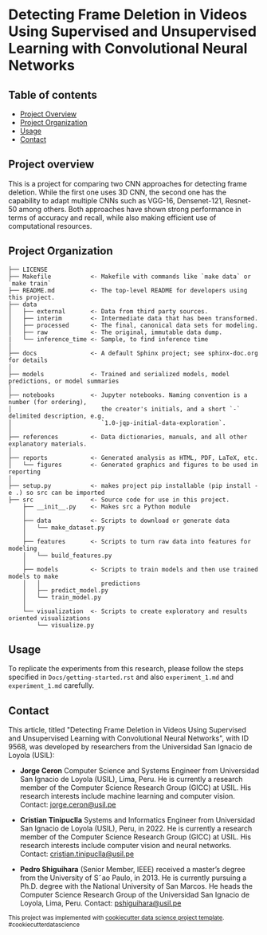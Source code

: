 Detecting Frame Deletion in Videos Using Supervised and Unsupervised Learning with Convolutional Neural Networks
==============================

Table of contents
------------
- [Project Overview](#project-overview)
- [Project Organization](#project-organization)
- [Usage](#usage)
- [Contact](#contact)

Project overview
------------
This is a project for comparing two CNN approaches for detecting frame deletion. While the first one uses 3D CNN, the second one has the capability to adapt multiple CNNs such as VGG-16, Densenet-121, Resnet-50 among others. Both approaches have shown strong performance in terms of accuracy and recall, while also making efficient use of computational resources.

Project Organization
------------

    ├── LICENSE
    ├── Makefile           <- Makefile with commands like `make data` or `make train`
    ├── README.md          <- The top-level README for developers using this project.
    ├── data
    │   ├── external       <- Data from third party sources.
    │   ├── interim        <- Intermediate data that has been transformed.
    │   ├── processed      <- The final, canonical data sets for modeling.
    │   ├── raw            <- The original, immutable data dump.
    |   └── inference_time <- Sample, to find inference time
    │
    ├── docs               <- A default Sphinx project; see sphinx-doc.org for details
    │
    ├── models             <- Trained and serialized models, model predictions, or model summaries
    │
    ├── notebooks          <- Jupyter notebooks. Naming convention is a number (for ordering),
    │                         the creator's initials, and a short `-` delimited description, e.g.
    │                         `1.0-jqp-initial-data-exploration`.
    │
    ├── references         <- Data dictionaries, manuals, and all other explanatory materials.
    │
    ├── reports            <- Generated analysis as HTML, PDF, LaTeX, etc.
    │   └── figures        <- Generated graphics and figures to be used in reporting
    │
    ├── setup.py           <- makes project pip installable (pip install -e .) so src can be imported
    ├── src                <- Source code for use in this project.
        ├── __init__.py    <- Makes src a Python module
        │
        ├── data           <- Scripts to download or generate data
        │   └── make_dataset.py
        │
        ├── features       <- Scripts to turn raw data into features for modeling
        │   └── build_features.py
        │
        ├── models         <- Scripts to train models and then use trained models to make
        │   │                 predictions
        │   ├── predict_model.py
        │   └── train_model.py
        │
        └── visualization  <- Scripts to create exploratory and results oriented visualizations
            └── visualize.py


Usage
------------
To replicate the experiments from this research, please follow the steps specified in `Docs/getting-started.rst` and also `experiment_1.md` and `experiment_1.md` carefully.

Contact
------------
This article, titled "Detecting Frame Deletion in Videos Using Supervised and Unsupervised Learning with Convolutional Neural Networks", with ID 9568, was developed by researchers from the Universidad San Ignacio de Loyola (USIL):

- **Jorge Ceron** 
Computer Science and Systems Engineer from Universidad San Ignacio de Loyola (USIL), Lima, Peru. He is currently a research member of the Computer Science Research Group (GICC) at USIL. His research interests include machine learning and computer vision. Contact: jorge.ceron@usil.pe

- **Cristian Tinipuclla**
Systems and Informatics Engineer from Universidad San Ignacio de Loyola (USIL), Peru, in 2022. He is currently a research member of the Computer Science Research Group (GICC) at USIL. His research interests include computer vision and neural networks. Contact: cristian.tinipuclla@usil.pe

- **Pedro Shiguihara**
(Senior Member, IEEE) received a master’s degree from the University of S˜ao Paulo, in 2013. He is currently pursuing a Ph.D. degree with the National University of San Marcos. He heads the Computer Science Research Group of the Universidad San Ignacio de Loyola, Lima, Peru. Contact: pshiguihara@usil.pe

<p><small>This project was implemented with <a target="_blank" href="https://drivendata.github.io/cookiecutter-data-science/">cookiecutter data science project template</a>. #cookiecutterdatascience</small></p>
